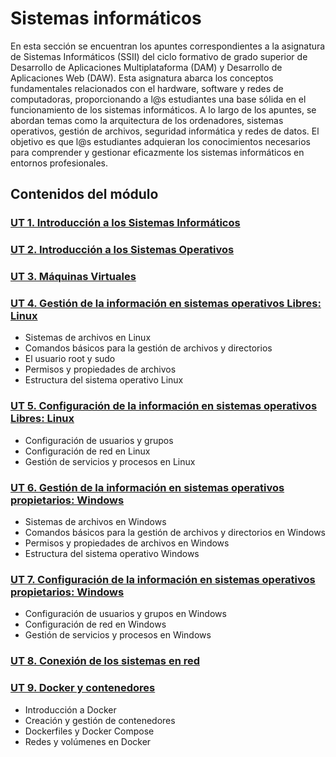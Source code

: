 # Sistemas informáticos

En esta sección se encuentran los apuntes correspondientes a la asignatura de Sistemas Informáticos (SSII) del ciclo formativo de grado superior de Desarrollo de Aplicaciones Multiplataforma (DAM) y Desarrollo de Aplicaciones Web (DAW). Esta asignatura abarca los conceptos fundamentales relacionados con el hardware, software y redes de computadoras, proporcionando a l@s estudiantes una base sólida en el funcionamiento de los sistemas informáticos. A lo largo de los apuntes, se abordan temas como la arquitectura de los ordenadores, sistemas operativos, gestión de archivos, seguridad informática y redes de datos. El objetivo es que l@s estudiantes adquieran los conocimientos necesarios para comprender y gestionar eficazmente los sistemas informáticos en entornos profesionales.

## Contenidos del módulo

### [UT 1. Introducción a los Sistemas Informáticos](UT1)

### [UT 2. Introducción a los Sistemas Operativos](UT2)

### [UT 3. Máquinas Virtuales](UT3)

### [UT 4. Gestión de la información en sistemas operativos Libres: Linux](UT4)

- Sistemas de archivos en Linux
- Comandos básicos para la gestión de archivos y directorios
- El usuario root y sudo
- Permisos y propiedades de archivos
- Estructura del sistema operativo Linux

### [UT 5. Configuración de la información en sistemas operativos Libres: Linux](UT5)

- Configuración de usuarios y grupos
- Configuración de red en Linux
- Gestión de servicios y procesos en Linux

### [UT 6. Gestión de la información en sistemas operativos propietarios: Windows](UT6)

- Sistemas de archivos en Windows
- Comandos básicos para la gestión de archivos y directorios en Windows
- Permisos y propiedades de archivos en Windows
- Estructura del sistema operativo Windows

### [UT 7. Configuración de la información en sistemas operativos propietarios: Windows ](UT7)

- Configuración de usuarios y grupos en Windows
- Configuración de red en Windows
- Gestión de servicios y procesos en Windows

### [UT 8. Conexión de los sistemas en red](UT8)

### [UT 9. Docker y contenedores](UT9)

- Introducción a Docker
- Creación y gestión de contenedores
- Dockerfiles y Docker Compose
- Redes y volúmenes en Docker